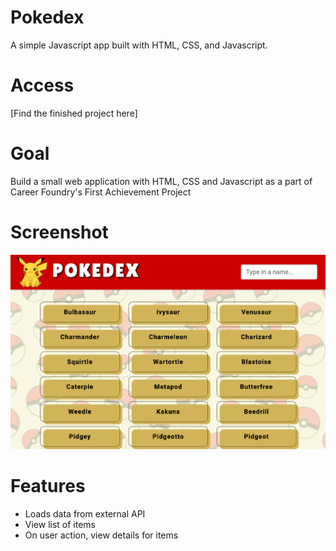 # Pokedex 
A simple Javascript app built with HTML, CSS, and Javascript. 
# Access
[Find the finished project here]
# Goal
Build a small web application with HTML, CSS and Javascript as a part of Career Foundry's 
First Achievement Project
# Screenshot
![screenshot of pokedex app](img/pokemonjsapp.png)
# Features
- Loads data from external API
- View list of items
- On user action, view details for items



